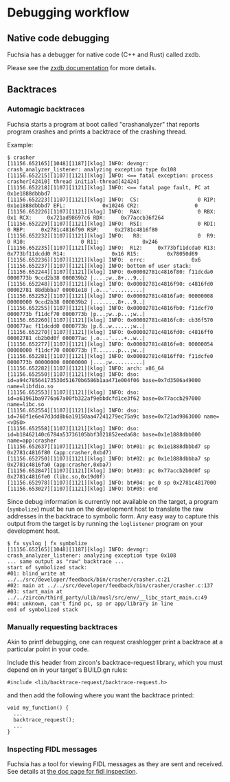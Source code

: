 # Debugging workflow

## Native code debugging

Fuchsia has a debugger for native code (C++ and Rust) called zxdb.

Please see the [zxdb documentation](/docs/development/debugger/README.md) for more details.

## Backtraces

### Automagic backtraces

Fuchsia starts a program at boot called "crashanalyzer" that reports
program crashes and prints a backtrace of the crashing thread.

Example:

```
$ crasher
[11156.652165][1048][1187][klog] INFO: devmgr: crash_analyzer_listener: analyzing exception type 0x108
[11156.652215][1107][1121][klog] INFO: <== fatal exception: process crasher[42410] thread initial-thread[42424]
[11156.652218][1107][1121][klog] INFO: <== fatal page fault, PC at 0x1e1888dbbbd7
[11156.652223][1107][1121][klog] INFO:  CS:                   0 RIP:     0x1e1888dbbbd7 EFL:            0x10246 CR2:                  0
[11156.652226][1107][1121][klog] INFO:  RAX:                  0 RBX:                0x1 RCX:     0x721ad98697c6 RDX:     0x77accb36f264
[11156.652229][1107][1121][klog] INFO:  RSI:                  0 RDI:                  0 RBP:     0x2781c4816f90 RSP:     0x2781c4816f80
[11156.652232][1107][1121][klog] INFO:   R8:                  0  R9:                  0 R10:                  0 R11:              0x246
[11156.652235][1107][1121][klog] INFO:  R12:     0x773bf11dcda0 R13:     0x773bf11dcdd0 R14:               0x16 R15:         0x78050d69
[11156.652236][1107][1121][klog] INFO:  errc:               0x6
[11156.652237][1107][1121][klog] INFO: bottom of user stack:
[11156.652244][1107][1121][klog] INFO: 0x00002781c4816f80: f11dcda0 0000773b 9ccd2b38 000039b2 |....;w..8+...9..|
[11156.652248][1107][1121][klog] INFO: 0x00002781c4816f90: c4816fd0 00002781 88dbbba7 00001e18 |.o...'..........|
[11156.652252][1107][1121][klog] INFO: 0x00002781c4816fa0: 00000008 00000000 9ccd2b38 000039b2 |........8+...9..|
[11156.652255][1107][1121][klog] INFO: 0x00002781c4816fb0: f11dcf70 0000773b f11dcf70 0000773b |p...;w..p...;w..|
[11156.652260][1107][1121][klog] INFO: 0x00002781c4816fc0: cb36f570 000077ac f11dcdd0 0000773b |p.6..w......;w..|
[11156.652270][1107][1121][klog] INFO: 0x00002781c4816fd0: c4816ff0 00002781 cb2b0d0f 000077ac |.o...'....+..w..|
[11156.652277][1107][1121][klog] INFO: 0x00002781c4816fe0: 00000054 00000000 f11dcf70 0000773b |T.......p...;w..|
[11156.652281][1107][1121][klog] INFO: 0x00002781c4816ff0: f11dcfe0 0000773b 00000000 00000000 |....;w..........|
[11156.652282][1107][1121][klog] INFO: arch: x86_64
[11156.652550][1107][1121][klog] INFO: dso: id=a94c78564173530d51670b6586b1aa471e004f06 base=0x7d3506a49000 name=libfdio.so
[11156.652553][1107][1121][klog] INFO: dso: id=a61961ba9776a67a00fb322af9ebbdcfd1ce3f62 base=0x77accb297000 name=libc.so
[11156.652554][1107][1121][klog] INFO: dso: id=760f1e6e47d3dd8b6a19150aa47241279ec75a9c base=0x721ad9863000 name=<vDSO>
[11156.652558][1107][1121][klog] INFO: dso: id=b18462140c6784a53736105bbf3021852eeda68c base=0x1e1888dbb000 name=app:crasher
[11156.652637][1107][1121][klog] INFO: bt#01: pc 0x1e1888dbbbd7 sp 0x2781c4816f80 (app:crasher,0xbd7)
[11156.652750][1107][1121][klog] INFO: bt#02: pc 0x1e1888dbbba7 sp 0x2781c4816fa0 (app:crasher,0xba7)
[11156.652847][1107][1121][klog] INFO: bt#03: pc 0x77accb2b0d0f sp 0x2781c4816fe0 (libc.so,0x19d0f)
[11156.652978][1107][1121][klog] INFO: bt#04: pc 0 sp 0x2781c4817000
[11156.653027][1107][1121][klog] INFO: bt#05: end
```

Since debug information is currently not available on the target,
a program (`symbolize`) must be run on the development host to
translate the raw addresses in the backtrace to symbolic form.
Any easy way to capture this output from the target is by running
the `loglistener` program on your development host.

```
$ fx syslog | fx symbolize
[11156.652165][1048][1187][klog] INFO: devmgr: crash_analyzer_listener: analyzing exception type 0x108
... same output as "raw" backtrace ...
start of symbolized stack:
#01: blind_write at ../../src/developer/feedback/bin/crasher/crasher.c:21
#02: main at ../../src/developer/feedback/bin/crasher/crasher.c:137
#03: start_main at ../../zircon/third_party/ulib/musl/src/env/__libc_start_main.c:49
#04: unknown, can't find pc, sp or app/library in line
end of symbolized stack
```


### Manually requesting backtraces

Akin to printf debugging, one can request crashlogger print a
backtrace at a particular point in your code.

Include this header from zircon's backtrace-request library, which you
must depend on in your target's BUILD.gn rules:

```
#include <lib/backtrace-request/backtrace-request.h>
```

and then add the following where you want the backtrace printed:

```
void my_function() {
  ...
  backtrace_request();
  ...
}
```

### Inspecting FIDL messages

Fuchsia has a tool for viewing FIDL messages as they are sent and received. See
details at [the doc page for fidl inspection](/docs/development/monitor/fidlcat/README.md).

